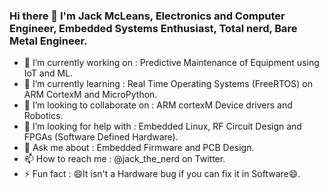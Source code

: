 ### Hi there 👋 I'm Jack McLeans, Electronics and Computer Engineer, Embedded Systems Enthusiast, Total nerd, Bare Metal Engineer.

- 🔭 I’m currently working on : Predictive Maintenance of Equipment using IoT and ML.
- 🌱 I’m currently learning : Real Time Operating Systems (FreeRTOS) on ARM CortexM and MicroPython.
- 👯 I’m looking to collaborate on : ARM cortexM Device drivers and Robotics.
- 🤔 I’m looking for help with : Embedded Linux, RF Circuit Design and FPGAs (Software Defined Hardware).
- 💬 Ask me about : Embedded Firmware and PCB Design.
- 📫 How to reach me : @jack_the_nerd on Twitter.
- ⚡ Fun fact : 😄It isn't a Hardware bug if you can fix it in Software😄.

